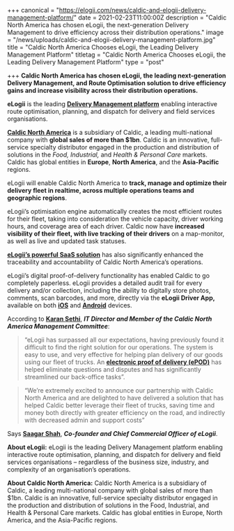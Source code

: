 +++
canonical = "https://elogii.com/news/caldic-and-elogii-delivery-management-platform/"
date = 2021-02-23T11:00:00Z
description = "Caldic North America has chosen eLogii, the next-generation Delivery Management to drive efficiency across their distribution operations."
image = "/news/uploads/caldic-and-elogii-delivery-management-platform.jpg"
title = "Caldic North America Chooses eLogii, the Leading Delivery Management Platform"
titletag = "Caldic North America Chooses eLogii, the Leading Delivery Management Platform"
type = "post"

+++
**Caldic North America has chosen eLogii, the leading next-generation Delivery Management, and Route Optimisation solution to drive efficiency gains and increase visibility across their distribution operations.**

**eLogii** is the leading [**Delivery Management platform**](https://elogii.com/blog/delivery-management-platforms/) enabling interactive route optimisation, planning, and dispatch for delivery and field services organisations.

[**Caldic North America**](https://www.caldic.com/en-ca) is a subsidiary of Caldic, a leading multi-national company with **global sales of more than $1bn**. Caldic is an innovative, full-service specialty distributor engaged in the production and distribution of solutions in the _Food, Industrial,_ and _Health & Personal Care_ markets. Caldic has global entities in **Europe**, **North America**, and the **Asia-Pacific** regions.

eLogii will enable Caldic North America to **track, manage and optimize their delivery fleet in realtime, across multiple operations teams and geographic regions**.

eLogii’s optimisation engine automatically creates the most efficient routes for their fleet, taking into consideration the vehicle capacity, driver working hours, and coverage area of each driver. Caldic now have **increased visibility of their fleet, with live tracking of their drivers** on a map-monitor, as well as live and updated task statuses.

[**eLogii’s powerful SaaS solution**](https://elogii.com/platform) has also significantly enhanced the traceability and accountability of Caldic North America’s operations.

eLogii’s digital proof-of-delivery functionality has enabled Caldic to go completely paperless. eLogii provides a detailed audit trail for every delivery and/or collection, including the ability to digitally store photos, comments, scan barcodes, and more, directly via the **eLogii Driver App,** available on both [**iOS**](https://apps.apple.com/gb/app/elogii-driver/id1481789574) and [**Android**](https://play.google.com/store/apps/details?id=com.elogii.delivery.mobile&hl=en&gl=US) devices.

According to [**Karan Sethi**](https://ca.linkedin.com/in/sethikaran), **_IT Director and Member of the Caldic North America Management Committee_**:

> “eLogii has surpassed all our expectations, having previously found it difficult to find the right solution for our operations. The system is easy to use, and very effective for helping plan delivery of our goods using our fleet of trucks. An [**electronic proof of delivery (ePOD)**](https://elogii.com/blog/electronic-proof-of-delivery-epod-how-does-it-improve-logistics-operations/) has helped eliminate questions and disputes and has significantly streamlined our back-office tasks”.

> “We’re extremely excited to announce our partnership with Caldic North America and are delighted to have delivered a solution that has helped Caldic better leverage their fleet of trucks, saving time and money both directly with greater efficiency on the road, and indirectly with decreased admin and support costs”

Says [**Saagar Shah**](https://uk.linkedin.com/in/saagarshah07), **_Co-founder and Chief Commercial Officer of eLogii_**.

**About eLogii:** eLogii is the leading Delivery Management platform enabling interactive route optimisation, planning, and dispatch for delivery and field services organisations – regardless of the business size, industry, and complexity of an organisation’s operations.

**About Caldic North America:** Caldic North America is a subsidiary of Caldic, a leading multi-national company with global sales of more than $1bn. Caldic is an innovative, full-service specialty distributor engaged in the production and distribution of solutions in the Food, Industrial, and Health & Personal Care markets. Caldic has global entities in Europe, North America, and the Asia-Pacific regions.